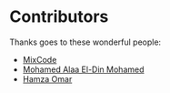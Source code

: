 # Contributors

Thanks goes to these wonderful people:

-   [MixCode](https://github.com/mix-code)
-   [Mohamed Alaa El-Din Mohamed](https://github.com/moaalaa)
-   [Hamza Omar](https://github.com/hamzaomar92)

